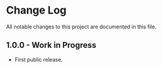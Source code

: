 # Change Log

All notable changes to this project are documented in this file.


## 1.0.0 - Work in Progress

* First public release.
